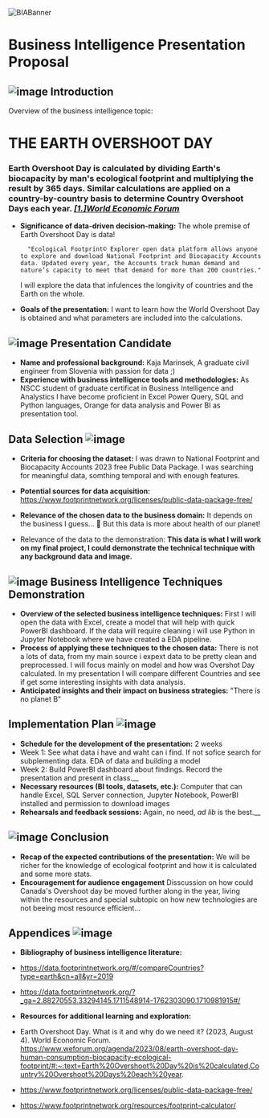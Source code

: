 ![BIABanner](https://github.com/KajaMarinsek/Presentation-DOCS/blob/main/images/EarthBanner.png)

# Business Intelligence Presentation Proposal

## ![image](https://github.com/KajaMarinsek/Presentation-DOCS/blob/main/images/ICONEarthCalendar.png)    Introduction 
Overview of the business intelligence topic:
 # THE EARTH OVERSHOOT DAY
 ### Earth Overshoot Day is calculated by dividing Earth's biocapacity by man's ecological footprint and multiplying the result by 365 days. Similar calculations are applied on a country-by-country basis to determine Country Overshoot Days each year. [_[1.]World Economic Forum_](https://www.weforum.org/agenda/2023/08/earth-overshoot-day-human-consumption-biocapacity-ecological-footprint/#:~:text=Earth%20Overshoot%20Day%20is%20calculated,Country%20Overshoot%20Days%20each%20year)

- __Significance of data-driven decision-making:__ The whole premise of Earth Overshoot Day is data!
  
        "Ecological Footprint© Explorer open data platform allows anyone to explore and download National Footprint and Biocapacity Accounts data. Updated every year, the Accounts track human demand and nature’s capacity to meet that demand for more than 200 countries."
  
  I will explore the data that infulences the longivity of countries and the Earth on the whole.
- __Goals of the presentation:__ I want to learn how the World Overshoot Day is obtained and what parameters are included into the calculations.


## ![image](https://github.com/KajaMarinsek/Presentation-DOCS/blob/main/images/ICONEarthCalendar.png) Presentation Candidate
- __Name and professional background:__ Kaja Marinsek, 
A graduate civil engineer from Slovenia with passion for data ;)
- __Experience with business intelligence tools and methodologies:__  As NSCC student of graduate certificat in Business Intelligence and Analystics I have become proficient in Excel Power Query, SQL and Python languages, Orange for data analysis and Power BI as presentation tool.


## Data Selection ![image](https://github.com/KajaMarinsek/Presentation-DOCS/blob/main/images/ICONEarthCalendar.png) 
- __Criteria for choosing the dataset:__ I was drawn to National Footprint and Biocapacity Accounts 2023 free Public Data Package. I was searching for meaningful data, somthing temporal and with enough features.
- __Potential sources for data acquisition:__ https://www.footprintnetwork.org/licenses/public-data-package-free/
- __Relevance of the chosen data to the business domain:__ It depends on the business I guess... 🤔 But this data is more about health of our planet!

- Relevance of the data to the demonstration: __This data is what I will work on my final project, I could demonstrate the technical technique with any background data and image.__

## ![image](https://github.com/KajaMarinsek/Presentation-DOCS/blob/main/images/ICONEarthCalendar.png)  Business Intelligence Techniques Demonstration
- __Overview of the selected business intelligence techniques:__ First I will open the data with Excel, create a model that will help with quick PowerBI dashboard. If the data will require cleaning i will use Python in Jupyter Notebook where we have created a EDA pipeline.
- __Process of applying these techniques to the chosen data:__ There is not a lots of data, from my main source i expext data to be pretty clean and preprocessed. I will focus mainly on model and how was Overshot Day calculated. In my presentation I will compare different Countries and see if get some interesting insights with data analysis.
- __Anticipated insights and their impact on business strategies:__ "There is no planet B"

##   Implementation Plan  ![image](https://github.com/KajaMarinsek/Presentation-DOCS/blob/main/images/ICONEarthCalendar.png) 
- __Schedule for the development of the presentation:__ 2 weeks
- Week 1: See what data i have and waht can i find. If not sofice search for subplementing data. EDA of data and building a model
- Week 2: Build PowerBI dashboard about findings. Record the presentation and present in class.__
- __Necessary resources (BI tools, datasets, etc.):__ Computer that can handle Excel, SQL Server connection, Jupyter Notebook, PowerBI installed and permission to download images
- __Rehearsals and feedback sessions:__ Again, no need, _ad lib_ is the best.__

##  ![image](https://github.com/KajaMarinsek/Presentation-DOCS/blob/main/images/ICONEarthCalendar.png)   Conclusion  
- __Recap of the expected contributions of the presentation:__ We will be richer for the knowledge of ecological footprint and how it is calculated and some more stats.
- __Encouragement for audience engagement__ Disscussion on how could Canada's Overshoot day be moved further along in the year, living within the resources and special subtopic on how new technologies are not beeing most resource efficient...

##   Appendices  ![image](https://github.com/KajaMarinsek/Presentation-DOCS/blob/main/images/ICONEarthCalendar.png) 
- __Bibliography of business intelligence literature:__
-  https://data.footprintnetwork.org/#/compareCountries?type=earth&cn=all&yr=2019
-  https://data.footprintnetwork.org/?_ga=2.88270553.33294145.1711548914-1762303090.1710981915#/
     
- __Resources for additional learning and exploration:__
- Earth Overshoot Day. What is it and why do we need it? (2023, August 4). World Economic Forum. https://www.weforum.org/agenda/2023/08/earth-overshoot-day-human-consumption-biocapacity-ecological-footprint/#:~:text=Earth%20Overshoot%20Day%20is%20calculated,Country%20Overshoot%20Days%20each%20year.
- https://www.footprintnetwork.org/licenses/public-data-package-free/
- https://www.footprintnetwork.org/resources/footprint-calculator/
